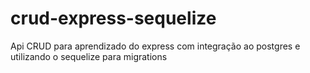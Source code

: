 # crud-express-sequelize

Api CRUD para aprendizado do express com integração ao postgres e utilizando o sequelize para migrations
